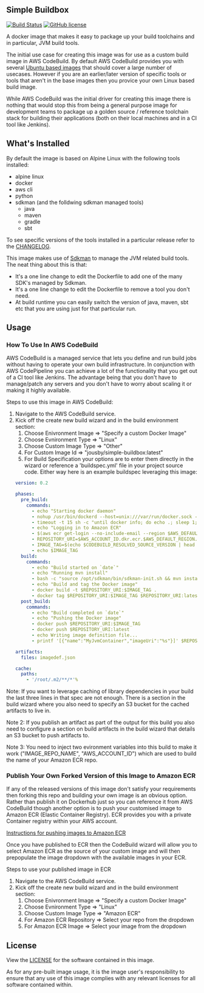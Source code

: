 ## Simple Buildbox 

[![Build Status](https://travis-ci.org/jousby/simple-buildbox.svg?branch=master)](https://travis-ci.org/jousby/simple-buildbox)
[![GitHub license](https://img.shields.io/badge/license-MIT-blue.svg)](https://github.com/jousby/simple-buildbox/blob/master/LICENSE)

A docker image that makes it easy to package up your build toolchains and in particular, JVM build tools.

The initial use case for creating this image was for use as a custom build image in AWS CodeBuild. By default AWS CodeBuild provides you with several [Ubuntu based images](https://docs.aws.amazon.com/codebuild/latest/userguide/build-env-ref-available.html) that should cover a large number of usecases. However if you are an earlier/later version of specific tools or tools that aren't in the base images then you provice your own Linux based build image.

While AWS CodeBuild was the initial driver for creating this image there is nothing that would stop this from being a general purpose image for development teams to package up a golden source / reference toolchain stack for building their applications (both on their local machines and in a CI tool like Jenkins).

## What's Installed

By default the image is based on Alpine Linux with the following tools installed:

* alpine linux
* docker
* aws cli
* python
* sdkman (and the folldwing sdkman managed tools)
  * java
  * maven
  * gradle
  * sbt

To see specific versions of the tools installed in a particular release refer to the [CHANGELOG](https://github.com/jousby/simple-buildbox/blob/master/CHANGELOG.md).

This image makes use of [Sdkman](http://sdkman.io) to manage the JVM related build tools. The neat thing about this is that:

* It's a one line change to edit the Dockerfile to add one of the many SDK's managed by Sdkman.
* It's a one line change to edit the Dockerfile to remove a tool you don't need.
* At build runtime you can easily switch the version of java, maven, sbt etc that you are using just for that particular run.

## Usage

### How To Use In AWS CodeBuild

AWS CodeBuild is a managed service that lets you define and run build jobs without having to operate your own build infrastructure. In conjunction with AWS CodePipeline you can achieve a lot of the functionality that you get out of a CI tool like Jenkins. The advantage being that you don't have to manage/patch any servers and you don't have to worry about scaling it or making it highly available.

Steps to use this image in AWS CodeBuild:

1. Navigate to the AWS CodeBuild service.
1. Kick off the create new build wizard and in the build environment section:
   1. Choose Enivronment Image => "Specify a custom Docker Image"
   1. Choose Evnironment Type => "Linux"
   1. Choose Custom Image Type => "Other"
   1. For Custom Image Id => "jousby/simple-buildbox:latest"
   1. For Build Specification your options are to enter them directly in the wizard or reference a 'buildspec.yml' file in your project source code. Either way here is an example buildspec leveraging this image:
   ```yaml
   version: 0.2

   phases:
     pre_build:
       commands:
         - echo "Starting docker daemon"
         - nohup /usr/bin/dockerd --host=unix:///var/run/docker.sock --host=tcp://0.0.0.0:2375 --storage-driver=overlay&
         - timeout -t 15 sh -c "until docker info; do echo .; sleep 1; done"
         - echo "Logging in to Amazon ECR"
         - $(aws ecr get-login --no-include-email --region $AWS_DEFAULT_REGION)
         - REPOSITORY_URI=$AWS_ACCOUNT_ID.dkr.ecr.$AWS_DEFAULT_REGION.amazonaws.com/$IMAGE_REPO_NAME
         - IMAGE_TAG=$(echo $CODEBUILD_RESOLVED_SOURCE_VERSION | head -c 8)
         - echo $IMAGE_TAG
     build:
       commands:
         - echo "Build started on `date`"
         - echo "Running mvn install"
         - bash -c "source /opt/sdkman/bin/sdkman-init.sh && mvn install"
         - echo "Build and tag the Docker image"
         - docker build -t $REPOSITORY_URI:$IMAGE_TAG .
         - docker tag $REPOSITORY_URI:$IMAGE_TAG $REPOSITORY_URI:latest
     post_build:
       commands:
         - echo "Build completed on `date`"
         - echo "Pushing the Docker image"
         - docker push $REPOSITORY_URI:$IMAGE_TAG
         - docker push $REPOSITORY_URI:latest
         - echo Writing image definition file...
         - printf '[{"name":"MyJvmContainer","imageUri":"%s"}]' $REPOSITORY_URI:$IMAGE_TAG > imagedef.json

   artifacts:
     files: imagedef.json

   cache:
     paths:
       - '/root/.m2/**/*'%
   ```

Note: If you want to leverage caching of library dependencies in your build the last three lines in that spec are not enough. There is a section in the build wizard where you also need to specify an S3 bucket for the cached artifacts to live in.

Note 2: If you publish an artifact as part of the output for this build you also need to configure a section on build artifacts in the build wizard that details an S3 bucket to push artifacts to.

Note 3: You need to inject two evironment variables into this build to make it work ("IMAGE_REPO_NAME", "AWS_ACCOUNT_ID") which are used to build the name of your Amazon ECR repo.

### Publish Your Own Forked Version of this Image to Amazon ECR

If any of the released versions of this image don't satisfy your requirements then forking this repo and building your own image is an obvious option. Rather than publish it on Dockerhub just so you can reference it from AWS CodeBuild though another option is to push your customised image to Amazon ECR (Elastic Container Registry). ECR provides you with a private Container registry within your AWS account.

[Instructions for pushing images to Amazon ECR](https://docs.aws.amazon.com/AmazonECR/latest/userguide/docker-push-ecr-image.html)

Once you have published to ECR then the CodeBuild wizard will allow you to select Amazon ECR as the source of your custom image and will then prepopulate the image dropdown with the available images in your ECR.

Steps to use your published image in ECR

1. Navigate to the AWS CodeBuild service.
1. Kick off the create new build wizard and in the build environment section:
   1. Choose Enivronment Image => "Specify a custom Docker Image"
   1. Choose Evnironment Type => "Linux"
   1. Choose Custom Image Type => "Amazon ECR"
   1. For Amazon ECR Repository => Select your repo from the dropdown
   1. For Amazon ECR Image => Select your image from the dropdown

## License

View the [LICENSE](https://github.com/jousby/simple-buildbox/blob/master/LICENSE) for the software contained in this image.

As for any pre-built image usage, it is the image user's responsibility to ensure that any use of this image complies with any relevant licenses for all software contained within.

